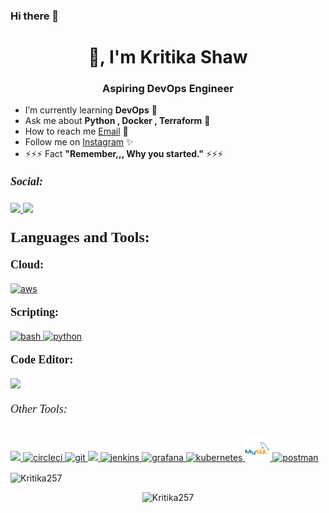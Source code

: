 ### Hi there 👋

<h1 align="center">👋, I'm Kritika Shaw</h1>
<h3 align="center">Aspiring DevOps Engineer</h3>

- I’m currently learning **DevOps** 🌱
- Ask me about **Python , Docker , Terraform** 💬
- How to reach me [Email](mailto:trainwithshubham@gmail.com) 💌
- Follow me on [Instagram](https://www.instagram.com/kritikashawww/) ✨
- ⚡⚡⚡ Fact **"Remember,,, Why you started."** ⚡⚡⚡

 <h5><font size="+1" face="Tahoma">Social:</font></h5>

<div align="left" gap="20px">
<a href="https://www.linkedin.com/in/kritikashaw/">
<img width="70px" src="https://img.shields.io/badge/-%2312100E.svg?&logo=linkedin&logoColor=white" />
</a>
<a href="https://github.com/Kritika257">
<img  width="70px" src="https://img.shields.io/badge/-%2312100E.svg?&logo=github&logoColor=white" />
</a>
</div>


 <!-- Languages and Tools Section -->
<h3 align="left"><font size="+2" face="Verdana">Languages and Tools:</font></h3>
<!-- Cloud Section -->
<h4><font size="+1" face="Tahoma">Cloud:</font></h4>
<p align="left">
<a href="[https://aws.amazon.com](https://aws.amazon.com/)" target="_blank" rel="noreferrer">
<img src="https://www.logigroup.com/images/Logo_aws.gif" alt="aws" width="60" height="40"/>
</a>

<!-- Scripting Section -->
<h4><font size="+1" face="Tahoma">Scripting:</font></h4>
<p align="left">
<a href="https://www.gnu.org/software/bash/" target="_blank" rel="noreferrer">
<img src="https://e7.pngegg.com/pngimages/330/276/png-clipart-bash-shell-script-bourne-shell-scripting-language-unix-shell-shell-rectangle-logo.png" alt="bash" width="60" height="40"/>
</a>
<a href="[https://www.python.org](https://www.python.org/)" target="_blank" rel="noreferrer">
<img src="https://i.giphy.com/media/KAq5w47R9rmTuvWOWa/giphy.webp" alt="python" width="60" height="40"/>
</a>
<h4><font size="+1" face="Tahoma">Code Editor:</font></h4>
 </a>
  <a href="https://code.visualstudio.com/" target="_blank" >
    <img src="https://i.giphy.com/media/IdyAQJVN2kVPNUrojM/200.webp"  height="60" /> 
  </a>
 
<h6><font size="+1" face="Tahoma">Other Tools:</font></h6>
 <a href="https://www.linux.org/" target="_blanfalse" /> <img src="https://www.vectorlogo.zone/logos/linux/linux-icon.svg"  height="40" /> </a> <a href="https://circleci.com" target="_blank" rel="noreferrer"> <img src="https://www.vectorlogo.zone/logos/circleci/circleci-icon.svg" alt="circleci" width="40" height="40"/> </a> <a href="https://git-scm.com/" target="_blank" rel="noreferrer"> <img src="https://www.vectorlogo.zone/logos/git-scm/git-scm-icon.svg" alt="git" width="40" height="40"/> </a> <a href="https://www.ansible.com/" target="_blank" > <img src="https://www.vectorlogo.zone/logos/ansible/ansible-icon.svg"  height="40" /> </a> <a href="https://www.jenkins.io" target="_blank" rel="noreferrer"> <img src="https://www.vectorlogo.zone/logos/jenkins/jenkins-icon.svg" alt="jenkins" width="40" height="40"/> </a> <a href="https://grafana.com" target="_blank" rel="noreferrer"> <img src="https://www.vectorlogo.zone/logos/grafana/grafana-icon.svg" alt="grafana" width="40" height="40"/> </a> <a href="https://kubernetes.io" target="_blank" rel="noreferrer"> <img src="https://www.vectorlogo.zone/logos/kubernetes/kubernetes-icon.svg" alt="kubernetes" width="40" height="40"/> </a> <a href="https://www.mysql.com/" target="_blank" rel="noreferrer"> <img src="https://raw.githubusercontent.com/devicons/devicon/master/icons/mysql/mysql-original-wordmark.svg" alt="mysql" width="40" height="40"/> </a> <a href="https://postman.com" target="_blank" rel="noreferrer"> <img src="https://www.vectorlogo.zone/logos/getpostman/getpostman-icon.svg" alt="postman" width="40" height="40"/> </a> </p>

<p><img align="center" src="https://github-readme-stats.vercel.app/api/top-langs?username=Kritika257&show_icons=true&locale=en&layout=compact" alt="Kritika257" /></p>
<p align="center"> <img src="https://komarev.com/ghpvc/?username=Kritika257&label=Profile%20views&color=0e75b6&style=flat" alt="Kritika257" /> </p>


<!--
**Kritika257/Kritika257** is a ✨ _special_ ✨ repository because its `README.md` (this file) appears on your GitHub profile.

Here are some ideas to get you started:

- 🔭 I’m currently working on ...
- 🌱 I’m currently learning ...
- 👯 I’m looking to collaborate on ...
- 🤔 I’m looking for help with ...
- 💬 Ask me about ...
- 📫 How to reach me: ...
- 😄 Pronouns: ...
- ⚡ Fun fact: ...
-->
